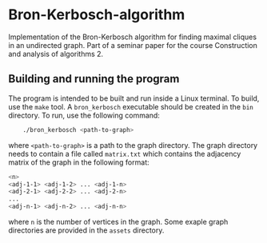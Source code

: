 # Bron-Kerbosch-algorithm
Implementation of the Bron-Kerbosch algorithm for finding maximal cliques in an undirected graph. Part of a seminar paper for the course Construction and analysis of algorithms 2.

## Building and running the program
The program is intended to be built and run inside a Linux terminal. To build, use the `make` tool. A `bron_kerbosch` executable should be created in the `bin` directory. To run, use the following command:
```sh
    ./bron_kerbosch <path-to-graph>
```
where `<path-to-graph>` is a path to the graph directory. The graph directory needs to contain a file called `matrix.txt` which contains the adjacency matrix of the graph in the following format:
```sh
<n>
<adj-1-1> <adj-1-2> ... <adj-1-n>
<adj-2-1> <adj-2-2> ... <adj-2-n>
...
<adj-n-1> <adj-n-2> ... <adj-n-n>
```
where `n` is the number of vertices in the graph. Some exaple graph directories are provided in the `assets` directory.
